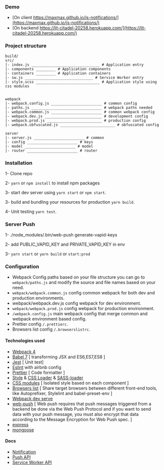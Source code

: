 ### Demo
* [On client https://maxmax.github.io/js-notifications/](https://maxmax.github.io/js-notifications/)
* [On backend https://lit-citadel-20258.herokuapp.com/](https://lit-citadel-20258.herokuapp.com/)

### Project structure

````
build/
src/
|- index.js _______________________________ # Application entry
|- components _________ # Application components
|- containers _________ # Application containers
|- sw.js _______________________________ # Service Worker entry
|- style.scss _____________________________ # Application style using css modules


webpack
|- webpack.config.js _______________________ # common config
|- paths.js ________________________________ # webpack paths needed
|- webpack.common.js _______________________ # common webpack config
|- webpack.dev.js __________________________ # development config
|- webpack.prod.js _________________________ # production config
|- webpack.obfuscated.js _________________________ # obfuscated config

server
|- server.js _______________________ # common
|- config _______________________ # keys
|- model _______________________ # model
|- router _______________________ # router
````

### Installation

1- Clone repo

2- `yarn` or `npm install` to install npm packages

3- start dev server using `yarn start` or `npm start`.

3- build and bundling your resources for production `yarn build`.

4- Unit testing `yarn test`.

### Server Push

1- ./node_modules/.bin/web-push generate-vapid-keys

2- add PUBLIC_VAPID_KEY and PRIVATE_VAPID_KEY in env

3- `yarn start` or `yarn build` or `start:prod`


### Configuration
* Webpack Config paths based on your file structure you can go to `webpack/paths.js` and modify the source and file names based on your need.
* `webpack/webpack.common.js` config common webpack for both dev and production environments.
* webpack/webpack.dev.js config webpack for dev environment.
* `webpack/webpack.prod.js` config webpack for production environment.
* `/webpack.config.js` main webpack config that merge common and webpack environment based config.
* Prettier config `/.prettierc`.
* Browsers list config `/.browserslistrc`.


#### Technologies used


* [Webpack 4](https://github.com/webpack/webpack)
* [Babel 7](https://github.com/babel/babel) [ transforming JSX and ES6,ES7,ES8 ]
* [Jest](https://github.com/facebook/jest) [ Unit test]
* [Eslint](https://github.com/eslint/eslint/) with airbnb config
* [Prettier](https://github.com/prettier/prettier) [ Code formatter ]
* [Style](https://github.com/webpack-contrib/style-loader) & [CSS Loader](https://github.com/webpack-contrib/css-loader) & [SASS-loader](https://github.com/webpack-contrib/sass-loader)
* [CSS modules](https://github.com/css-modules/css-modules) [ Isolated style based on each component ]
* [Browsers list](https://github.com/browserslist/browserslist) [ Share target browsers between different front-end tools, like Autoprefixer, Stylelint and babel-preset-env ]
* [Webpack dev serve](https://github.com/webpack/webpack-dev-server)
* [web-push](https://github.com/web-push-libs/web-push) [ Web push requires that push messages triggered from a backend be done via the Web Push Protocol and if you want to send data with your push message, you must also encrypt that data according to the Message Encryption for Web Push spec. ]
* [express](https://github.com/expressjs/express)
* [mongoose](https://github.com/Automattic/mongoose)

#### Docs


* [Notification](https://developer.mozilla.org/ru/docs/Web/API/notification)
* [Push API](https://developer.mozilla.org/ru/docs/Web/API/Push_API)
* [Service Worker API](https://developer.mozilla.org/ru/docs/Web/API/Service_Worker_API)
